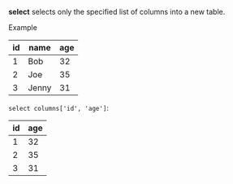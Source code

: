 **select** selects only the specified list of columns into a new table.

Example

| id  | name  | age |
| --- | ----- | --- |
| 1   | Bob   | 32  |
| 2   | Joe   | 35  |
| 3   | Jenny | 31  |

`select columns['id', 'age']`:

| id  | age |
| --- | --- |
| 1   | 32  |
| 2   | 35  |
| 3   | 31  |
